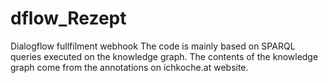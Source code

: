 # dflow_Rezept
Dialogflow fullfilment webhook
The code is mainly based on SPARQL queries executed on the knowledge graph. The contents of the knowledge graph come from the annotations on ichkoche.at website.
